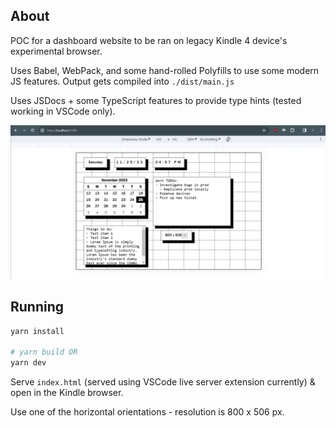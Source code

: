 ## About
POC for a dashboard website to be ran on legacy Kindle 4 device's experimental browser.

Uses Babel, WebPack, and some hand-rolled Polyfills to use some modern JS features. Output gets compiled into `./dist/main.js`

Uses JSDocs + some TypeScript features to provide type hints (tested working in VSCode only).

![Screenshot](./assets/11_25_2023_screenshot.png)

## Running

```sh
yarn install

# yarn build OR
yarn dev
```

Serve `index.html` (served using VSCode live server extension currently) & open in the Kindle browser.

Use one of the horizontal orientations - resolution is 800 x 506 px.

